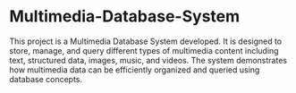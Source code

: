 
# Multimedia-Database-System
This project is a Multimedia Database System developed.
It is designed to store, manage, and query different types of multimedia content including text, structured data, images, music, and videos.
The system demonstrates how multimedia data can be efficiently organized and queried using database concepts.


